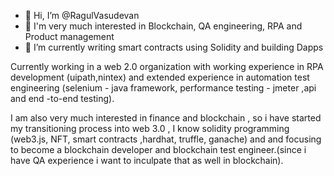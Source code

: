 - 👋 Hi, I’m @RagulVasudevan
- 👀 I'm very much interested in Blockchain, QA engineering, RPA and Product management
- 🌱 I’m currently writing smart contracts using Solidity and building Dapps

Currently working in a web 2.0 organization with working experience in RPA development (uipath,nintex) and extended experience in automation test engineering (selenium - java framework, performance testing - jmeter ,api and end -to-end testing).

I am also very much interested in finance and blockchain , so i have started my transitioning process into web 3.0 , I know solidity programming (web3.js, NFT, smart contracts ,hardhat, truffle, ganache) and and focusing to become a blockchain developer and blockchain test engineer.(since i have QA experience i want to inculpate that as well in blockchain).



